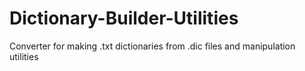 # Dictionary-Builder-Utilities
Converter for making .txt dictionaries from .dic files and manipulation utilities
